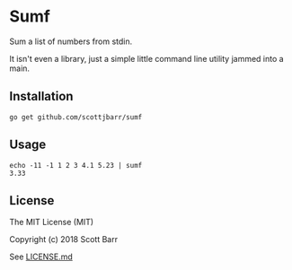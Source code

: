 # Sumf

Sum a list of numbers from stdin.

It isn't even a library, just a simple little command line utility jammed
into a main.


## Installation

    go get github.com/scottjbarr/sumf


## Usage

    echo -11 -1 1 2 3 4.1 5.23 | sumf
    3.33


## License

The MIT License (MIT)

Copyright (c) 2018 Scott Barr

See [LICENSE.md](LICENSE.md)
